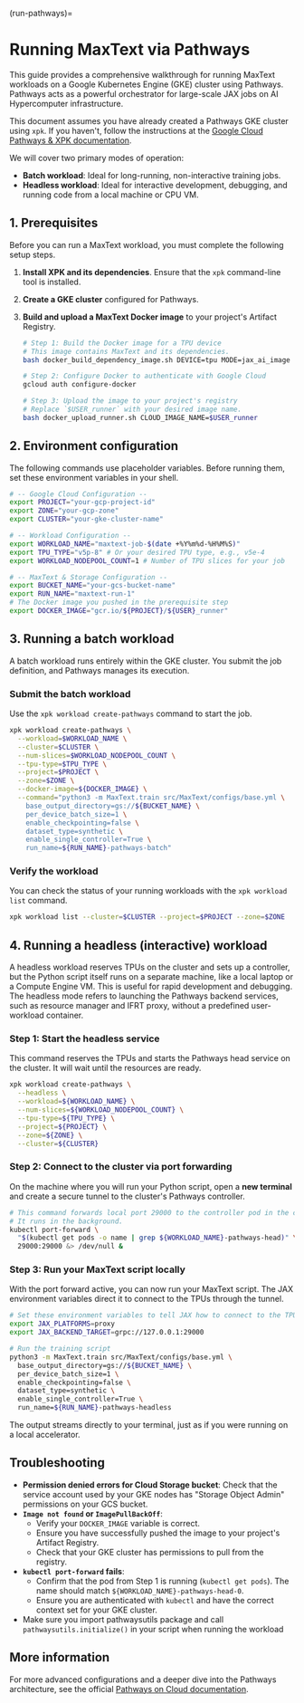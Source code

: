 <!--
 Copyright 2023–2025 Google LLC

 Licensed under the Apache License, Version 2.0 (the "License");
 you may not use this file except in compliance with the License.
 You may obtain a copy of the License at

    https://www.apache.org/licenses/LICENSE-2.0

 Unless required by applicable law or agreed to in writing, software
 distributed under the License is distributed on an "AS IS" BASIS,
 WITHOUT WARRANTIES OR CONDITIONS OF ANY KIND, either express or implied.
 See the License for the specific language governing permissions and
 limitations under the License.
-->

(run-pathways)=
# Running MaxText via Pathways

This guide provides a comprehensive walkthrough for running MaxText workloads on a Google Kubernetes Engine (GKE) cluster using Pathways. Pathways acts as a powerful orchestrator for large-scale JAX jobs on AI Hypercomputer infrastructure.

This document assumes you have already created a Pathways GKE cluster using `xpk`. If you haven't, follow the instructions at the [Google Cloud Pathways & XPK documentation](https://cloud.google.com/ai-hypercomputer/docs/workloads/pathways-on-cloud/create-gke-cluster#xpk).

We will cover two primary modes of operation:
*   **Batch workload**: Ideal for long-running, non-interactive training jobs.
*   **Headless workload**: Ideal for interactive development, debugging, and running code from a local machine or CPU VM.

## 1. Prerequisites

Before you can run a MaxText workload, you must complete the following setup steps.

1.  **Install XPK and its dependencies**. Ensure that the `xpk` command-line tool is installed.
2.  **Create a GKE cluster** configured for Pathways.
3.  **Build and upload a MaxText Docker image** to your project's Artifact Registry.

    ```bash
    # Step 1: Build the Docker image for a TPU device
    # This image contains MaxText and its dependencies.
    bash docker_build_dependency_image.sh DEVICE=tpu MODE=jax_ai_image BASEIMAGE=us-docker.pkg.dev/cloud-tpu-images/jax-ai-image/tpu:latest

    # Step 2: Configure Docker to authenticate with Google Cloud
    gcloud auth configure-docker

    # Step 3: Upload the image to your project's registry
    # Replace `$USER_runner` with your desired image name.
    bash docker_upload_runner.sh CLOUD_IMAGE_NAME=$USER_runner
    ```

## 2. Environment configuration

The following commands use placeholder variables. Before running them, set these environment variables in your shell.

```bash
# -- Google Cloud Configuration --
export PROJECT="your-gcp-project-id"
export ZONE="your-gcp-zone"
export CLUSTER="your-gke-cluster-name"

# -- Workload Configuration --
export WORKLOAD_NAME="maxtext-job-$(date +%Y%m%d-%H%M%S)"
export TPU_TYPE="v5p-8" # Or your desired TPU type, e.g., v5e-4
export WORKLOAD_NODEPOOL_COUNT=1 # Number of TPU slices for your job

# -- MaxText & Storage Configuration --
export BUCKET_NAME="your-gcs-bucket-name"
export RUN_NAME="maxtext-run-1"
# The Docker image you pushed in the prerequisite step
export DOCKER_IMAGE="gcr.io/${PROJECT}/${USER}_runner"
```

## 3. Running a batch workload

A batch workload runs entirely within the GKE cluster. You submit the job definition, and Pathways manages its execution.

### Submit the batch workload

Use the `xpk workload create-pathways` command to start the job.

```bash
xpk workload create-pathways \
  --workload=$WORKLOAD_NAME \
  --cluster=$CLUSTER \
  --num-slices=$WORKLOAD_NODEPOOL_COUNT \
  --tpu-type=$TPU_TYPE \
  --project=$PROJECT \
  --zone=$ZONE \
  --docker-image=${DOCKER_IMAGE} \
  --command="python3 -m MaxText.train src/MaxText/configs/base.yml \
    base_output_directory=gs://${BUCKET_NAME} \
    per_device_batch_size=1 \
    enable_checkpointing=false \
    dataset_type=synthetic \
    enable_single_controller=True \
    run_name=${RUN_NAME}-pathways-batch"
```

### Verify the workload

You can check the status of your running workloads with the `xpk workload list` command.

```bash
xpk workload list --cluster=$CLUSTER --project=$PROJECT --zone=$ZONE
```

## 4. Running a headless (interactive) workload

A headless workload reserves TPUs on the cluster and sets up a controller, but the Python script itself runs on a separate machine, like a local laptop or a Compute Engine VM. This is useful for rapid development and debugging. The headless mode refers to launching the Pathways backend services, such as resource manager and IFRT proxy, without a predefined user-workload container.

### Step 1: Start the headless service

This command reserves the TPUs and starts the Pathways head service on the cluster. It will wait until the resources are ready.

```bash
xpk workload create-pathways \
  --headless \
  --workload=${WORKLOAD_NAME} \
  --num-slices=${WORKLOAD_NODEPOOL_COUNT} \
  --tpu-type=${TPU_TYPE} \
  --project=${PROJECT} \
  --zone=${ZONE} \
  --cluster=${CLUSTER}
```

### Step 2: Connect to the cluster via port forwarding

On the machine where you will run your Python script, open a **new terminal** and create a secure tunnel to the cluster's Pathways controller.

```bash
# This command forwards local port 29000 to the controller pod in the cluster.
# It runs in the background.
kubectl port-forward \
  "$(kubectl get pods -o name | grep ${WORKLOAD_NAME}-pathways-head)" \
  29000:29000 &> /dev/null &
```

### Step 3: Run your MaxText script locally

With the port forward active, you can now run your MaxText script. The JAX environment variables direct it to connect to the TPUs through the tunnel.

```bash
# Set these environment variables to tell JAX how to connect to the TPUs
export JAX_PLATFORMS=proxy
export JAX_BACKEND_TARGET=grpc://127.0.0.1:29000

# Run the training script
python3 -m MaxText.train src/MaxText/configs/base.yml \
  base_output_directory=gs://${BUCKET_NAME} \
  per_device_batch_size=1 \
  enable_checkpointing=false \
  dataset_type=synthetic \
  enable_single_controller=True \
  run_name=${RUN_NAME}-pathways-headless
```
The output streams directly to your terminal, just as if you were running on a local accelerator.

## Troubleshooting

*   **Permission denied errors for Cloud Storage bucket**: Check that the service account used by your GKE nodes has "Storage Object Admin" permissions on your GCS bucket.
*   **`Image not found` or `ImagePullBackOff`**:
    *   Verify your `DOCKER_IMAGE` variable is correct.
    *   Ensure you have successfully pushed the image to your project's Artifact Registry.
    *   Check that your GKE cluster has permissions to pull from the registry.
*   **`kubectl port-forward` fails**:
    *   Confirm that the pod from Step 1 is running (`kubectl get pods`). The name should match `${WORKLOAD_NAME}-pathways-head-0`.
    *   Ensure you are authenticated with `kubectl` and have the correct context set for your GKE cluster.
* Make sure you import pathwaysutils package and call `pathwaysutils.initialize()` in your script when running the workload

## More information

For more advanced configurations and a deeper dive into the Pathways architecture, see the official [Pathways on Cloud documentation](https://cloud.google.com/ai-hypercomputer/docs/workloads/pathways-on-cloud/pathways-intro).
